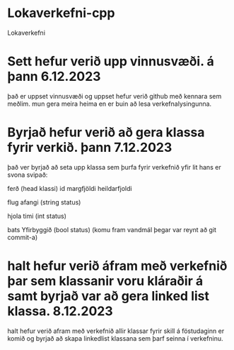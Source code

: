 # Lokaverkefni-cpp
Lokaverkefni

# Sett hefur verið upp vinnusvæði. á þann 6.12.2023
það er uppset vinnusvæði og uppset hefur verið github með kennara sem meðlim.
mun gera meira heima en er buin að lesa verkefnalysingunna.

# Byrjað hefur verið að gera klassa fyrir verkið. þann 7.12.2023
það ver byrjað að seta upp klassa sem þurfa fyrir verkefnið yfir lit hans er svona svipað:

ferð (head klassi)
id
margfjöldi
heildarfjoldi

flug 
afangi (string status)

hjola
timi (int status)

bats
Yfirbyggið (bool status)
(komu fram vandmál þegar var reynt að git commit-a)

# halt hefur verið áfram með verkefnið þar sem klassanir voru kláraðir á samt byrjað var að gera linked list klassa. 8.12.2023

halt hefur verið afram með verkefnið allir klassar fyrir skill á föstudaginn er komið og byrjað að skapa linkedlist klassana sem þarf seinna í verkefninu.

